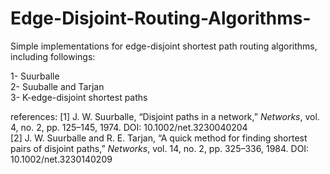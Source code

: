 # Edge-Disjoint-Routing-Algorithms-
Simple implementations for edge-disjoint shortest path routing algorithms, including followings:

1- Suurballe <br/>
2- Suuballe and Tarjan <br/>
3- K-edge-disjoint shortest paths <br/>


references:
[1] J. W. Suurballe, “Disjoint paths in a network,” *Networks*, vol. 4, no. 2, pp. 125–145, 1974. DOI: 10.1002/net.3230040204 <br/>
[2] J. W. Suurballe and R. E. Tarjan, “A quick method for finding shortest pairs of disjoint paths,” *Networks*, vol. 14, no. 2, pp. 325–336, 1984. DOI: 10.1002/net.3230140209 


